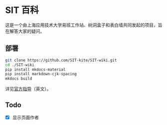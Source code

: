 # SIT 百科

这是一个由上海应用技术大学易班工作站、树洞盒子和表白墙共同发起的项目，旨在解答大家的疑问。


## 部署

``` bash
git clone https://github.com/SIT-kite/SIT-wiki.git
cd ./SIT-wiki
pip install mkdocs-material
pip install markdown-cjk-spacing
mkdocs build
```

详见[官方指导](https://squidfunk.github.io/mkdocs-material/getting-started/)（英文）。

## Todo

- [x] 显示页面作者
